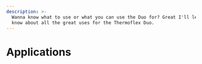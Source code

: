 ```yaml
---
description: >-
  Wanna know what to use or what you can use the Duo for? Great I'll let you
  know about all the great uses for the Thermoflex Duo.
---
```


# Applications

